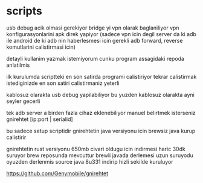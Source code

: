 # scripts

usb debug acik olmasi gerekiyor
bridge yi vpn olarak baglaniliyor vpn konfigurasyonlarini apk direk yapiyor (sadece vpn icin degil server da ki adb ile android de ki adb nin haberlesmesi icin gerekli adb forward, reverse komutlarini calistirmasi icin)

detayli kullanim yazmak istemiyorum cunku program assagidaki repoda anlatilmis

ilk kurulumda scriptteki en son satirda programi calistiriyor tekrar calistirmak istediginizde en son satiri calistirmaniz yeterli

kablosuz olarakta usb debug yapilabiliyor bu yuzden kablosuz olarakta ayni seyler gecerli

tek adb server a birden fazla cihaz eklenebiliyor manuel belirtmek isterseniz gnirehtet [ip:port | serialid]

bu sadece setup scriptidir
gnirehtetin java versiyonu icin brewsiz java kurup calistirir

gnirehtetin rust versiyonu 650mb civari oldugu icin indirmesi haric 30dk suruyor brew reposunda mevcuttur
brewli javada derlemesi uzun suruyodu oyuzden derlenmis source java 8u331 indirip hizli sekilde kuruluyor

https://github.com/Genymobile/gnirehtet
